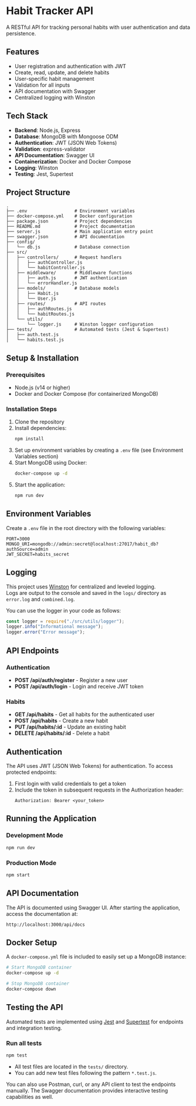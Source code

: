 # Habit Tracker API

A RESTful API for tracking personal habits with user authentication and data persistence.

## Features

- User registration and authentication with JWT
- Create, read, update, and delete habits
- User-specific habit management
- Validation for all inputs
- API documentation with Swagger
- Centralized logging with Winston

## Tech Stack

- **Backend**: Node.js, Express
- **Database**: MongoDB with Mongoose ODM
- **Authentication**: JWT (JSON Web Tokens)
- **Validation**: express-validator
- **API Documentation**: Swagger UI
- **Containerization**: Docker and Docker Compose
- **Logging**: Winston
- **Testing**: Jest, Supertest

## Project Structure

```
.
├── .env                  # Environment variables
├── docker-compose.yml    # Docker configuration
├── package.json          # Project dependencies
├── README.md             # Project documentation
├── server.js             # Main application entry point
├── swagger.json          # API documentation
├── config/
│   └── db.js             # Database connection
├── src/
│   ├── controllers/      # Request handlers
│   │   ├── authController.js
│   │   └── habitController.js
│   ├── middleware/       # Middleware functions
│   │   ├── auth.js       # JWT authentication
│   │   └── errorHandler.js
│   ├── models/           # Database models
│   │   ├── Habit.js
│   │   └── User.js
│   ├── routes/           # API routes
│   │   ├── authRoutes.js
│   │   └── habitRoutes.js
│   └── utils/
│       └── logger.js     # Winston logger configuration
├── tests/                # Automated tests (Jest & Supertest)
│   ├── auth.test.js
│   └── habits.test.js
```

## Setup & Installation

### Prerequisites

- Node.js (v14 or higher)
- Docker and Docker Compose (for containerized MongoDB)

### Installation Steps

1. Clone the repository
2. Install dependencies:
   ```bash
   npm install
   ```
3. Set up environment variables by creating a `.env` file (see Environment Variables section)
4. Start MongoDB using Docker:
   ```bash
   docker-compose up -d
   ```
5. Start the application:
   ```bash
   npm run dev
   ```

## Environment Variables

Create a `.env` file in the root directory with the following variables:

```
PORT=3000
MONGO_URI=mongodb://admin:secret@localhost:27017/habit_db?authSource=admin
JWT_SECRET=habits_secret
```

## Logging

This project uses [Winston](https://github.com/winstonjs/winston) for centralized and leveled logging.  
Logs are output to the console and saved in the `logs/` directory as `error.log` and `combined.log`.

You can use the logger in your code as follows:

```js
const logger = require("./src/utils/logger");
logger.info("Informational message");
logger.error("Error message");
```

## API Endpoints

### Authentication

- **POST /api/auth/register** - Register a new user
- **POST /api/auth/login** - Login and receive JWT token

### Habits

- **GET /api/habits** - Get all habits for the authenticated user
- **POST /api/habits** - Create a new habit
- **PUT /api/habits/:id** - Update an existing habit
- **DELETE /api/habits/:id** - Delete a habit

## Authentication

The API uses JWT (JSON Web Tokens) for authentication. To access protected endpoints:

1. First login with valid credentials to get a token
2. Include the token in subsequent requests in the Authorization header:
   ```
   Authorization: Bearer <your_token>
   ```

## Running the Application

### Development Mode

```bash
npm run dev
```

### Production Mode

```bash
npm start
```

## API Documentation

The API is documented using Swagger UI. After starting the application, access the documentation at:

```
http://localhost:3000/api/docs
```

## Docker Setup

A `docker-compose.yml` file is included to easily set up a MongoDB instance:

```bash
# Start MongoDB container
docker-compose up -d

# Stop MongoDB container
docker-compose down
```

## Testing the API

Automated tests are implemented using [Jest](https://jestjs.io/) and [Supertest](https://github.com/ladjs/supertest) for endpoints and integration testing.

### Run all tests

```bash
npm test
```

- All test files are located in the `tests/` directory.
- You can add new test files following the pattern `*.test.js`.

You can also use Postman, curl, or any API client to test the endpoints manually. The Swagger documentation provides interactive testing capabilities as well.
